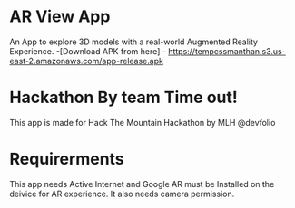 # AR View App
An App to explore 3D models with a real-world Augmented Reality Experience.
-[Download APK from here] - https://tempcssmanthan.s3.us-east-2.amazonaws.com/app-release.apk

# Hackathon By team Time out!
This app is made for Hack The Mountain Hackathon by MLH @devfolio

# Requirerments
This app needs Active Internet and Google AR must be Installed on the deivice for AR experience. It also needs camera permission.
